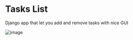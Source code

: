 # Tasks List
Django app that let you add and remove tasks with nice GUI


![image](https://user-images.githubusercontent.com/37747772/159548303-bca08540-6613-43ca-af01-847114e9e2ef.png)
